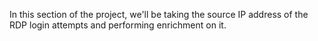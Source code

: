 In this section of the project, we'll be taking the source IP address of the RDP login attempts and performing enrichment on it.
